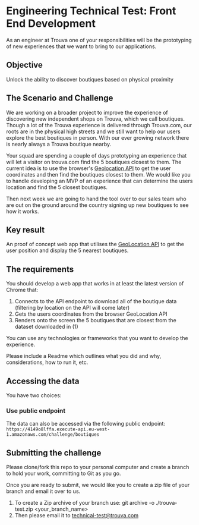 # Engineering Technical Test: Front End Development

As an engineer at Trouva one of your responsibilities will be the prototyping of new experiences that we want to bring to our applications.

## Objective

Unlock the ability to discover boutiques based on physical proximity

## The Scenario and Challenge

We are working on a broader project to improve the experience of discovering new independent shops on Trouva, which we call boutiques. Though a lot of the Trouva experience is delivered through Trouva.com, our roots are in the physical high streets and we still want to help our users explore the best boutiques in person. With our ever growing network there is nearly always a Trouva boutique nearby.

Your squad are spending a couple of days prototyping an experience that will let a visitor on trouva.com find the 5 boutiques closest to them. The current idea is to use the browser's [Geolocation API](https://developer.mozilla.org/en-US/docs/Web/API/Geolocation) to get the user coordinates and then find the boutiques closest to them. We would like you to handle developing an MVP of an experience that can determine the users location and find the 5 closest boutiques.

Then next week we are going to hand the tool over to our sales team who are out on the ground around the country signing up new boutiques to see how it works.

## Key result

An proof of concept web app that utilises the [GeoLocation API](https://developer.mozilla.org/en-US/docs/Web/API/Geolocation_API) to get the user position and display the 5 nearest boutiques.

## The requirements

You should develop a web app that works in at least the latest version of Chrome that:

1. Connects to the API endpoint to download all of the boutique data (filtering by location on the API will come later)
2. Gets the users coordinates from the browser GeoLocation API
3. Renders onto the screen the 5 boutiques that are closest from the dataset downloaded in (1)

You can use any technologies or frameworks that you want to develop the experience.

Please include a Readme which outlines what you did and why, considerations, how to run it, etc.

## Accessing the data

You have two choices:

### Use public endpoint

The data can also be accessed via the following public endpoint: `https://4149o8lffa.execute-api.eu-west-1.amazonaws.com/challenge/boutiques`

## Submitting the challenge

Please clone/fork this repo to your personal computer and create a branch to hold your work, committing to Git as you go.

Once you are ready to submit, we would like you to create a zip file of your branch and email it over to us.

1. To create a Zip archive of your branch use: git archive -o ./trouva-test.zip <your_branch_name>
2. Then please email it to technical-test@trouva.com
